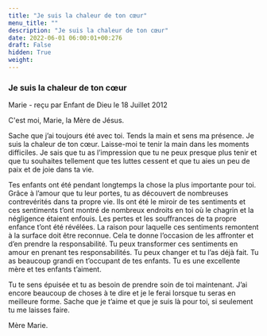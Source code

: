```yaml
---
title: "Je suis la chaleur de ton cœur"
menu_title: ""
description: "Je suis la chaleur de ton cœur"
date: 2022-06-01 06:00:01+00:276
draft: False
hidden: True
weight:
---
```

### Je suis la chaleur de ton cœur

Marie - reçu par Enfant de Dieu le 18 Juillet 2012

C'est moi, Marie, la Mère de Jésus.

Sache que j’ai toujours été avec toi. Tends la main et sens ma présence. Je suis la chaleur de ton cœur. Laisse-moi te tenir la main dans les moments difficiles. Je sais que tu as l’impression que tu ne peux presque plus tenir et que tu souhaites tellement que tes luttes cessent et que tu aies un peu de paix et de joie dans ta vie.

Tes enfants ont été pendant longtemps la chose la plus importante pour toi. Grâce à l’amour que tu leur portes, tu as découvert de nombreuses contrevérités dans ta propre vie. Ils ont été le miroir de tes sentiments et ces sentiments t’ont montré de nombreux endroits en toi où le chagrin et la négligence étaient enfouis. Les pertes et les souffrances de ta propre enfance t’ont été révélées. La raison pour laquelle ces sentiments remontent à la surface doit être reconnue. Cela te donne l’occasion de les affronter et d’en prendre la responsabilité. Tu peux transformer ces sentiments en amour en prenant tes responsabilités. Tu peux changer et tu l’as déjà fait. Tu as beaucoup grandi en t’occupant de tes enfants. Tu es une excellente mère et tes enfants t’aiment.

Tu te sens épuisée et tu as besoin de prendre soin de toi maintenant. J’ai encore beaucoup de choses à te dire et je le ferai lorsque tu seras en meilleure forme. Sache que je t’aime et que je suis là pour toi, si seulement tu me laisses faire.

Mère Marie.



